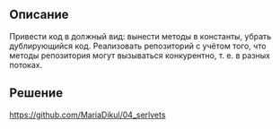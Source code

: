 ## Описание
Привести код в должный вид: вынести методы в константы, убрать дублирующийся код.
Реализовать репозиторий с учётом того, что методы репозитория могут вызываться конкурентно, т. е. в разных потоках.

## Решение
https://github.com/MariaDikul/04_serlvets
